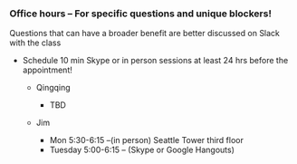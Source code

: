 ### Office hours – For specific questions and unique blockers!
Questions that can have a broader benefit are better discussed on Slack with the class
* Schedule 10 min Skype or in person sessions at least 24 hrs before the appointment!
  * Qingqing
    * TBD

  * Jim
    * Mon 5:30-6:15 –(in person) Seattle Tower third floor
    * Tuesday 5:00-6:15 – (Skype or Google Hangouts)
